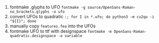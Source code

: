 1. fontmake .glyphs to UFO
	`fontmake -g source/OpenSans-Roman-no_brackets.glyphs -o ufo`
2. convert UFOs to quadratic
	`:; for I in *.ufo; do python3 -m cu2qu -i "${I}"; done`
3. manually copy `features.fea` into the UFOs
4. fontmake UFO to ttf with designspace
	`fontmake -m OpenSans-Roman-quadratic.designspace -o variable`
